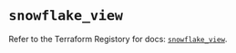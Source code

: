 # `snowflake_view`

Refer to the Terraform Registory for docs: [`snowflake_view`](https://www.terraform.io/docs/providers/snowflake/r/view).
